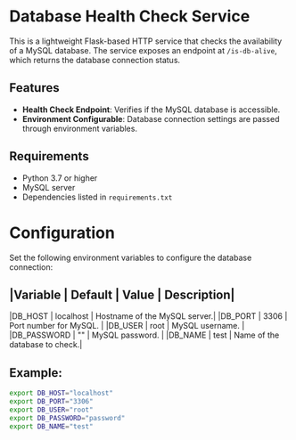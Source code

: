 # Database Health Check Service

This is a lightweight Flask-based HTTP service that checks the availability of a MySQL database. The service exposes an endpoint at `/is-db-alive`, which returns the database connection status.

## Features
- **Health Check Endpoint**: Verifies if the MySQL database is accessible.
- **Environment Configurable**: Database connection settings are passed through environment variables.

## Requirements
- Python 3.7 or higher
- MySQL server
- Dependencies listed in `requirements.txt`

# Configuration
Set the following environment variables to configure the database connection:

|Variable |	Default | Value |	Description|
--------------------------------------
|DB_HOST |	localhost |	Hostname of the MySQL server.|
|DB_PORT |	3306 | Port number for MySQL. |
|DB_USER |	root | MySQL username. |
|DB_PASSWORD |	"" | MySQL password. |
|DB_NAME |	test	| Name of the database to check.|

## Example:

```bash
export DB_HOST="localhost"
export DB_PORT="3306"
export DB_USER="root"
export DB_PASSWORD="password"
export DB_NAME="test"
```
